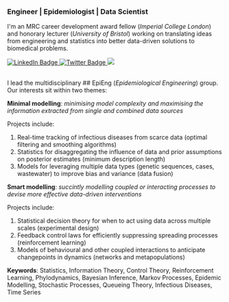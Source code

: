 ### Engineer | Epidemiologist | Data Scientist

I'm an MRC career development award fellow (_Imperial College London_) and honorary lecturer (_University of Bristol_) working on translating ideas from engineering and statistics into better data-driven solutions to biomedical problems. 

<div id="badges">
  <a href="https://www.linkedin.com/in/kris-parag-12b46324/">
    <img src="https://img.shields.io/badge/LinkedIn-4285F4?style=for-the-badge&logo=linkedin&logoColor=white" alt="LinkedIn Badge"/>
  </a>
  <a href="https://twitter.com/krisparag1">
    <img src="https://img.shields.io/badge/Twitter-4285F4?style=for-the-badge&logo=twitter&logoColor=white" alt="Twitter Badge"/>
  </a>
  <a href="https://scholar.google.com/citations?hl=en&user=F7F5OcsAAAAJ&view_op=list_works&sortby=pubdate">
    <img src="https://img.shields.io/badge/Google%20Scholar-4285F4?style=for-the-badge&logo=google-scholar&logoColor=white"/>
  </a>
</div>
<br/>

I lead the multidisciplinary ## EpiEng (_Epidemiological Engineering_) group. Our interests sit within two themes:
  
**Minimal modelling**: _minimising model complexity and maximising the information extracted from single and combined data sources_

Projects include:
1) Real-time tracking of infectious diseases from scarce data (optimal filtering and smoothing algorithms)
2) Statistics for disaggregating the influence of data and prior assumptions on posterior estimates (minimum description length)
3) Models for leveraging multiple data types (genetic sequences, cases, wastewater) to improve bias and variance (data fusion)

**Smart modelling**: _succintly modelling coupled or interacting processes to devise more effective data-driven interventions_

Projects include:
1) Statistical decision theory for when to act using data across multiple scales (experimental design)
2) Feedback control laws for efficiently suppressing spreading processes (reinforcement learning)
3) Models of behavioural and other coupled interactions to anticipate changepoints in dynamics (networks and metapopulations)



**Keywords**:
Statistics, Information Theory, Control Theory, Reinforcement Learning, Phylodynamics, Bayesian Inference, Markov Processes, Epidemic Modelling, Stochastic Processes, Queueing Theory, Infectious Diseases, Time Series
